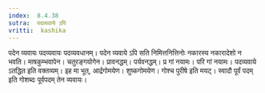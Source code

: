 ```yaml
---
index:  8.4.38
sutra:  पदव्यवाये ऽपि
vritti:  kashika 
---
```


पदेन व्यवायः पदव्यवायः पदव्यवधानम्। पदेन व्यवाये ऽपि सति निमित्तनित्तिनोः नकारस्य नकारादेशो न भवति। माषकुम्भवापेन। चतुरङ्गयोगेन। प्रावनद्धम्। पर्यवनद्धम्। प्र गां नयामः। परि गां नयामः। पदव्यवाये ऽतद्धित इति वक्तव्यम्। इह मा भूत्, आर्द्रगोमयेण। शुष्कगोमयेण। गोश्च पुरीषे इति मयट्। स्वादौ पूर्वं पदम् इति गोशब्दः पूर्वपदम् तेन व्यवायः।


